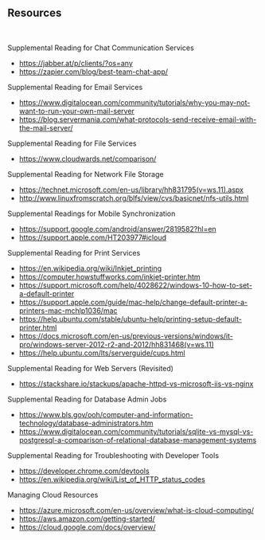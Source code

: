 ## Resources

<br>

Supplemental Reading for Chat Communication Services

* https://jabber.at/p/clients/?os=any 
* https://zapier.com/blog/best-team-chat-app/

Supplemental Reading for Email Services

* https://www.digitalocean.com/community/tutorials/why-you-may-not-want-to-run-your-own-mail-server
* https://blog.servermania.com/what-protocols-send-receive-email-with-the-mail-server/

Supplemental Reading for File Services

* https://www.cloudwards.net/comparison/

Supplemental Reading for Network File Storage

* https://technet.microsoft.com/en-us/library/hh831795(v=ws.11).aspx
* http://www.linuxfromscratch.org/blfs/view/cvs/basicnet/nfs-utils.html

Supplemental Readings for Mobile Synchronization

* https://support.google.com/android/answer/2819582?hl=en
* https://support.apple.com/HT203977#icloud

Supplemental Reading for Print Services

* https://en.wikipedia.org/wiki/Inkjet_printing
* https://computer.howstuffworks.com/inkjet-printer.htm
* https://support.microsoft.com/help/4028622/windows-10-how-to-set-a-default-printer
* https://support.apple.com/guide/mac-help/change-default-printer-a-printers-mac-mchlp1036/mac
* https://help.ubuntu.com/stable/ubuntu-help/printing-setup-default-printer.html
* https://docs.microsoft.com/en-us/previous-versions/windows/it-pro/windows-server-2012-r2-and-2012/hh831468(v=ws.11)
* https://help.ubuntu.com/lts/serverguide/cups.html

Supplemental Reading for Web Servers (Revisited)

* https://stackshare.io/stackups/apache-httpd-vs-microsoft-iis-vs-nginx

Supplemental Reading for Database Admin Jobs

* https://www.bls.gov/ooh/computer-and-information-technology/database-administrators.htm
* https://www.digitalocean.com/community/tutorials/sqlite-vs-mysql-vs-postgresql-a-comparison-of-relational-database-management-systems

Supplemental Reading for Troubleshooting with Developer Tools

* https://developer.chrome.com/devtools
* https://en.wikipedia.org/wiki/List_of_HTTP_status_codes

Managing Cloud Resources

* https://azure.microsoft.com/en-us/overview/what-is-cloud-computing/
* https://aws.amazon.com/getting-started/
* https://cloud.google.com/docs/overview/